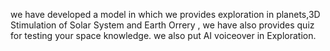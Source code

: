 we have developed a model in which we provides exploration in planets,3D Stimulation of Solar System and Earth Orrery , we have also provides quiz for testing your space knowledge. we also put AI voiceover in Exploration.

